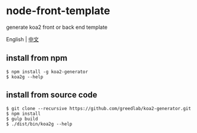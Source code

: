# node-front-template

generate koa2 front or back end template

English | [中文](README-CN.md)

## install from npm

```
$ npm install -g koa2-generator
$ koa2g --help
```

## install from source code

```
$ git clone --recursive https://github.com/greedlab/koa2-generator.git
$ npm install
$ gulp build
$ ./dist/bin/koa2g --help
```
